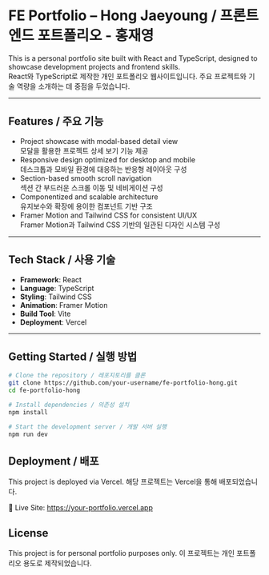 # FE Portfolio – Hong Jaeyoung / 프론트엔드 포트폴리오 - 홍재영

This is a personal portfolio site built with React and TypeScript, designed to showcase development projects and frontend skills.  
React와 TypeScript로 제작한 개인 포트폴리오 웹사이트입니다. 주요 프로젝트와 기술 역량을 소개하는 데 중점을 두었습니다.

---

## Features / 주요 기능

- Project showcase with modal-based detail view  
  모달을 활용한 프로젝트 상세 보기 기능 제공
- Responsive design optimized for desktop and mobile  
  데스크톱과 모바일 환경에 대응하는 반응형 레이아웃 구성
- Section-based smooth scroll navigation  
  섹션 간 부드러운 스크롤 이동 및 네비게이션 구성
- Componentized and scalable architecture  
  유지보수와 확장에 용이한 컴포넌트 기반 구조
- Framer Motion and Tailwind CSS for consistent UI/UX  
  Framer Motion과 Tailwind CSS 기반의 일관된 디자인 시스템 구성

---

## Tech Stack / 사용 기술

- **Framework**: React  
- **Language**: TypeScript  
- **Styling**: Tailwind CSS  
- **Animation**: Framer Motion  
- **Build Tool**: Vite  
- **Deployment**: Vercel

---

## Getting Started / 실행 방법


```bash
# Clone the repository / 레포지토리를 클론
git clone https://github.com/your-username/fe-portfolio-hong.git
cd fe-portfolio-hong

# Install dependencies / 의존성 설치
npm install

# Start the development server / 개발 서버 실행
npm run dev
```
## Deployment / 배포
This project is deployed via Vercel.
해당 프로젝트는 Vercel을 통해 배포되었습니다.

🔗 Live Site: https://your-portfolio.vercel.app

## License
This project is for personal portfolio purposes only.
이 프로젝트는 개인 포트폴리오 용도로 제작되었습니다.
